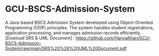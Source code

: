 # GCU-BSCS-Admission-System
A Java-based BSCS Admission System developed using Object-Oriented Programming (OOP) principles. The system handles student registrations, application processing, and manages admission records efficiently.
[Dowload SRS & UML Document] :  https://github.com/HanyaKhan/GCU-BSCS-Admission-System/raw/main/SRS%20%26%20UML%20Document.pdf

